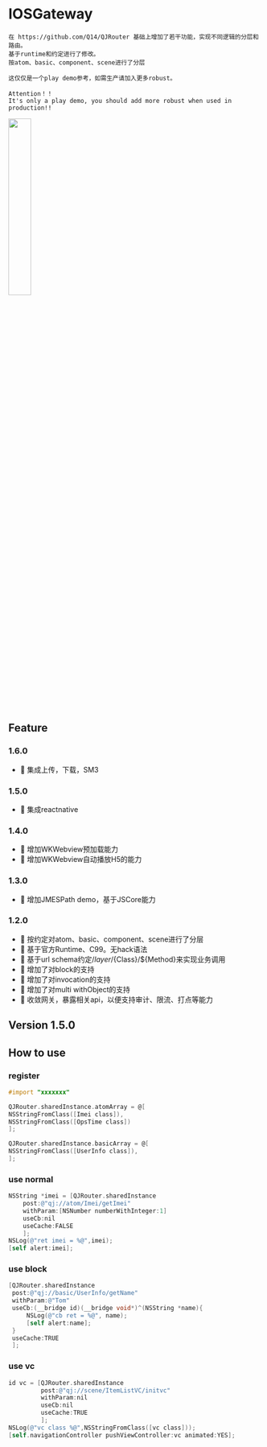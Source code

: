 # IOSGateway
```text
在 https://github.com/Q14/QJRouter 基础上增加了若干功能，实现不同逻辑的分层和路由。
基于runtime和约定进行了修改。
按atom、basic、component、scene进行了分层

这仅仅是一个play demo参考，如需生产请加入更多robust。

Attention！！
It's only a play demo, you should add more robust when used in production!!
```

<img src="https://s3.ax1x.com/2021/02/05/y8EUHK.png" width="30%"/>

## Feature
### 1.6.0
- 🎉  集成上传，下载，SM3

### 1.5.0
- 🎉  集成reactnative

### 1.4.0
- 🎉  增加WKWebview预加载能力
- 🎉  增加WKWebview自动播放H5的能力

### 1.3.0
- 🎉  增加JMESPath demo，基于JSCore能力

### 1.2.0
- 🎉  按约定对atom、basic、component、scene进行了分层
- 🎉  基于官方Runtime、C99。无hack语法
- 🎉  基于url schema约定/${layer}/${Class}/${Method}来实现业务调用
- 🎉  增加了对block的支持
- 🎉  增加了对invocation的支持
- 🎉  增加了对multi withObject的支持
- 🎉  收敛网关，暴露相关api，以便支持审计、限流、打点等能力

## Version 1.5.0


## How to use

### register
```objective-c
#import "xxxxxxx"

QJRouter.sharedInstance.atomArray = @[
NSStringFromClass([Imei class]),
NSStringFromClass([OpsTime class])
];

QJRouter.sharedInstance.basicArray = @[
NSStringFromClass([UserInfo class]),
];
```

### use normal
```objective-c
NSString *imei = [QJRouter.sharedInstance
    post:@"qj://atom/Imei/getImei"
    withParam:[NSNumber numberWithInteger:1]
    useCb:nil
    useCache:FALSE
    ];
NSLog(@"ret imei = %@",imei);
[self alert:imei];
```

### use block
```objective-c
[QJRouter.sharedInstance
 post:@"qj://basic/UserInfo/getName"
 withParam:@"Tom"
 useCb:(__bridge id)(__bridge void*)^(NSString *name){
     NSLog(@"cb ret = %@", name);
     [self alert:name];
 }
 useCache:TRUE
 ];
 ```
 
 ### use vc
 ```objective-c
 id vc = [QJRouter.sharedInstance
          post:@"qj://scene/ItemListVC/initvc"
          withParam:nil
          useCb:nil
          useCache:TRUE
          ];
 NSLog(@"vc class %@",NSStringFromClass([vc class]));
 [self.navigationController pushViewController:vc animated:YES];
  ```
